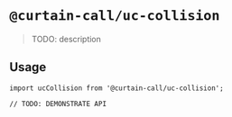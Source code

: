 # `@curtain-call/uc-collision`

> TODO: description

## Usage

```
import ucCollision from '@curtain-call/uc-collision';

// TODO: DEMONSTRATE API
```
